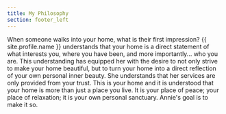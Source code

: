 ```yaml
---
title: My Philosophy
section: footer_left
---
```

When someone walks into your home, what is their first impression?  {{ site.profile.name }}
understands that your home is a direct statement of what interests you, where you
have been, and more importantly... who you are.  This understanding has equipped
her with the desire to not only strive to make your home beautiful, but to
turn your home into a direct reflection of your own personal inner beauty.  She
understands that her services are only provided from your trust. This is your
home and it is understood that your home is more than just a place you live.
It is your place of peace; your place of relaxation; it is your own personal
sanctuary.  Annie's goal is to make it so.